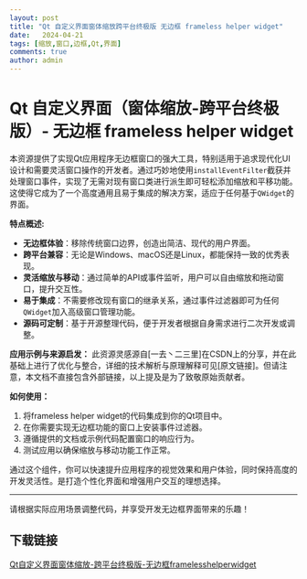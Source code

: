 ```yaml
---
layout: post
title: "Qt 自定义界面窗体缩放跨平台终极版 无边框 frameless helper widget"
date:   2024-04-21
tags: [缩放,窗口,边框,Qt,界面]
comments: true
author: admin
---
```

# Qt 自定义界面（窗体缩放-跨平台终极版）- 无边框 frameless helper widget

本资源提供了实现Qt应用程序无边框窗口的强大工具，特别适用于追求现代化UI设计和需要灵活窗口操作的开发者。通过巧妙地使用`installEventFilter`截获并处理窗口事件，实现了无需对现有窗口类进行派生即可轻松添加缩放和平移功能。这使得它成为了一个高度通用且易于集成的解决方案，适应于任何基于`QWidget`的界面。

**特点概述:**
- **无边框体验**：移除传统窗口边界，创造出简洁、现代的用户界面。
- **跨平台兼容**：无论是Windows、macOS还是Linux，都能保持一致的优秀表现。
- **灵活缩放与移动**：通过简单的API或事件监听，用户可以自由缩放和拖动窗口，提升交互性。
- **易于集成**：不需要修改现有窗口的继承关系，通过事件过滤器即可为任何`QWidget`加入高级窗口管理功能。
- **源码可定制**：基于开源整理代码，便于开发者根据自身需求进行二次开发或调整。

**应用示例与来源启发：**
此资源灵感源自[一去丶二三里]在CSDN上的分享，并在此基础上进行了优化与整合，详细的技术解析与原理解释可见[原文链接]。但请注意，本文档不直接包含外部链接，以上提及是为了致敬原始贡献者。

**如何使用：**
1. 将frameless helper widget的代码集成到你的Qt项目中。
2. 在你需要实现无边框功能的窗口上安装事件过滤器。
3. 遵循提供的文档或示例代码配置窗口的响应行为。
4. 测试应用以确保缩放与移动功能工作正常。

通过这个组件，你可以快速提升应用程序的视觉效果和用户体验，同时保持高度的开发灵活性。是打造个性化界面和增强用户交互的理想选择。

---

请根据实际应用场景调整代码，并享受开发无边框界面带来的乐趣！

## 下载链接

[Qt自定义界面窗体缩放-跨平台终极版-无边框framelesshelperwidget](https://pan.quark.cn/s/4b6cb660f01c)